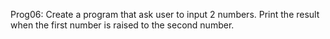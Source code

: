Prog06: Create a program that ask user to input 2 numbers. Print the result when the first number is raised to the second number.
